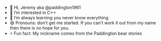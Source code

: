 - 👋 Hi, Jeremy aka @paddington1961
- 👀 I’m interested in C++
- 🌱 I’m always learning you never know everything
- 😄 Pronouns: don't get me started. If you can't work it out from my name then there is no hope for you.
- ⚡ Fun fact: My nickname comes from the Paddington bear stories

<!---
paddington1961/paddington1961 is a ✨ special ✨ repository because its `README.md` (this file) appears on your GitHub profile.
You can click the Preview link to take a look at your changes.
--->
